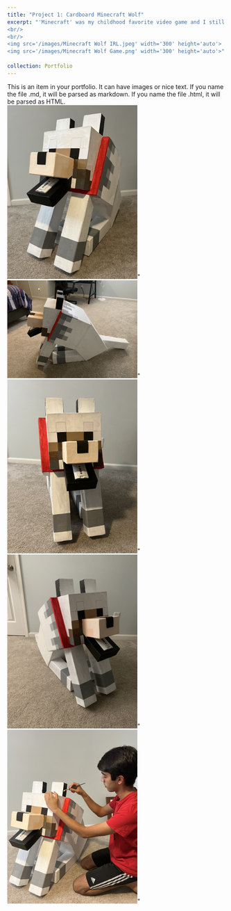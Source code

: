 ```yaml
---
title: "Project 1: Cardboard Minecraft Wolf"
excerpt: "'Minecraft' was my childhood favorite video game and I still play it today, and one of my favorite mechanics is the ability to tame a pet wolf. This was the first project I ever made, fully made of cardboard and hand-painted. It's not complex with any electronics, but it's very monumental since it began my love for engineering and building.
<br/>
<br/>
<img src='/images/Minecraft Wolf IRL.jpeg' width='300' height='auto'>
<img src='/images/Minecraft Wolf Game.png' width='300' height='auto'>"

collection: Portfolio
---
```

This is an item in your portfolio. It can have images or nice text. If you name the file .md, it will be parsed as markdown. If you name the file .html, it will be parsed as HTML. 
<br/>
<img src='/images/Minecraft Wolf IRL.jpeg' width='300' height='auto'>"
<img src='/images/Minecraft Wolf Side View.jpeg' width='300' height='auto'>"
<img src='/images/Minecraft Dog Front View.jpeg' width='300' height='auto'>"
<img src='/images/Minecraft Dog Right View.jpeg' width='300' height='auto'>"
<img src='/images/Minecraft Dog Work Pose.jpeg' width='300' height='auto'>"





